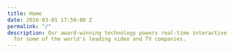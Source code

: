 ```yaml
---
title: Home
date: 2016-03-01 17:59:00 Z
permalink: "/"
description: Our award-winning technology powers real-time interactive video graphics
  for some of the world's leading video and TV companies.
---
```


